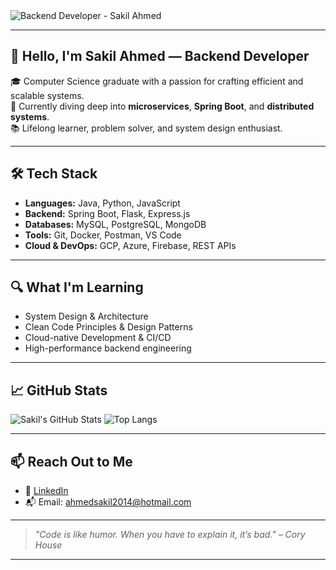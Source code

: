 <picture>
  <source media="(prefers-color-scheme: dark)" srcset="https://user-images.githubusercontent.com/25423296/163456776-7f95b81a-f1ed-45f7-b7ab-8fa810d529fa.png">
  <source media="(prefers-color-scheme: light)" srcset="https://user-images.githubusercontent.com/25423296/163456779-a8556205-d0a5-45e2-ac17-42d089e3c3f8.png">
  <img alt="Backend Developer - Sakil Ahmed" src="https://user-images.githubusercontent.com/25423296/163456779-a8556205-d0a5-45e2-ac17-42d089e3c3f8.png">
</picture>

---

## 👋 Hello, I'm Sakil Ahmed — Backend Developer

🎓 Computer Science graduate with a passion for crafting efficient and scalable systems.  
🚀 Currently diving deep into **microservices**, **Spring Boot**, and **distributed systems**.  
📚 Lifelong learner, problem solver, and system design enthusiast.  

---

## 🛠️ Tech Stack

- **Languages:** Java, Python, JavaScript  
- **Backend:** Spring Boot, Flask, Express.js  
- **Databases:** MySQL, PostgreSQL, MongoDB  
- **Tools:** Git, Docker, Postman, VS Code  
- **Cloud & DevOps:** GCP, Azure, Firebase, REST APIs

---

## 🔍 What I'm Learning

- System Design & Architecture  
- Clean Code Principles & Design Patterns  
- Cloud-native Development & CI/CD  
- High-performance backend engineering

---

## 📈 GitHub Stats

![Sakil's GitHub Stats](https://github-readme-stats.vercel.app/api?username=Sakil78&show_icons=true&theme=github_dark&hide=prs&count_private=true)
![Top Langs](https://github-readme-stats.vercel.app/api/top-langs/?username=Sakil78&layout=compact&theme=github_dark)

---

## 📫 Reach Out to Me

- 💼 [LinkedIn](https://linkedin.com/in/sakil-ahmed-9417189b)
- 📬 Email: ahmedsakil2014@hotmail.com

---

> *"Code is like humor. When you have to explain it, it’s bad." – Cory House*

---

